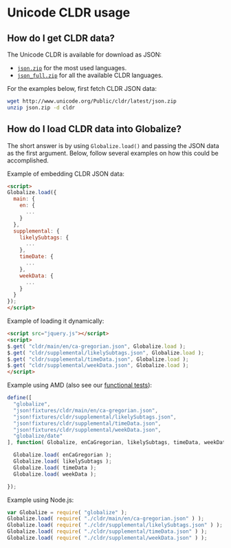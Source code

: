 # Unicode CLDR usage

## How do I get CLDR data?

The Unicode CLDR is available for download as JSON:
- [`json.zip`](http://www.unicode.org/Public/cldr/latest/json.zip) for the
  most used languages.
- [`json_full.zip`](http://www.unicode.org/Public/cldr/latest/json_full.zip)
  for all the available CLDR languages.

For the examples below, first fetch CLDR JSON data:

```bash
wget http://www.unicode.org/Public/cldr/latest/json.zip
unzip json.zip -d cldr
```

## How do I load CLDR data into Globalize?

The short answer is by using `Globalize.load()` and passing the JSON data as the
first argument. Below, follow several examples on how this could be
accomplished.

Example of embedding CLDR JSON data:

```html
<script>
Globalize.load({
  main: {
    en: {
      ...
    }
  },
  supplemental: {
    likelySubtags: {
      ...
    },
    timeDate: {
      ...
    },
    weekData: {
      ...
    }
  }
});
</script>
```

Example of loading it dynamically:

```html
<script src="jquery.js"></script>
<script>
$.get( "cldr/main/en/ca-gregorian.json", Globalize.load );
$.get( "cldr/supplemental/likelySubtags.json", Globalize.load );
$.get( "cldr/supplemental/timeData.json", Globalize.load );
$.get( "cldr/supplemental/weekData.json", Globalize.load );
</script>
```

Example using AMD (also see our [functional tests](../../test/functional.js)):
```javascript
define([
  "globalize",
  "json!fixtures/cldr/main/en/ca-gregorian.json",
  "json!fixtures/cldr/supplemental/likelySubtags.json",
  "json!fixtures/cldr/supplemental/timeData.json",
  "json!fixtures/cldr/supplemental/weekData.json",
  "globalize/date"
], function( Globalize, enCaGregorian, likelySubtags, timeData, weekData ) {

  Globalize.load( enCaGregorian );
  Globalize.load( likelySubtags );
  Globalize.load( timeData );
  Globalize.load( weekData );

});
```

Example using Node.js:

```javascript
var Globalize = require( "globalize" );
Globalize.load( require( "./cldr/main/en/ca-gregorian.json" ) );
Globalize.load( require( "./cldr/supplemental/likelySubtags.json" ) );
Globalize.load( require( "./cldr/supplemental/timeData.json" ) );
Globalize.load( require( "./cldr/supplemental/weekData.json" ) );
```
